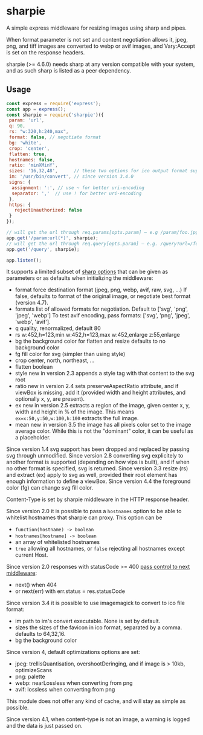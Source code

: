 sharpie
=======

A simple express middleware for resizing images using sharp and pipes.

When format parameter is not set and content negotiation allows it,
jpeg, png, and tiff images are converted to webp or avif images,
and Vary:Accept is set on the response headers.

sharpie (>= 4.6.0) needs sharp at any version compatible with your system,
and as such sharp is listed as a peer dependency.

Usage
-----

```js
const express = require('express');
const app = express();
const sharpie = require('sharpie')({
 param: 'url',
 q: 90,
 rs: "w:320,h:240,max",
 format: false, // negotiate format
 bg: 'white',
 crop: 'center',
 flatten: true,
 hostnames: false,
 ratio: 'minXMinY',
 sizes: '16,32,48',      // these two options for ico output format support
 im: '/usr/bin/convert', // since version 3.4.0
 signs: {
  assignment: ':', // use ~ for better uri-encoding
  separator: ','  // use ! for better uri-encoding
 },
 https: {
   rejectUnauthorized: false
 }
});

// will get the url through req.params[opts.param] – e.g /param/foo.jpg
app.get('/param:url(*)', sharpie);
// will get the url through req.query[opts.param] – e.g. /query?url=/foo.jpg
app.get('/query', sharpie);

app.listen();
```

It supports a limited subset of [sharp options](http://sharp.dimens.io)
that can be given as parameters or as defaults when initializing
the middleware:

* format
  force destination format (jpeg, png, webp, avif, raw, svg, ...)
  If false, defaults to format of the original image,
  or negotiate best format (version 4.7).
* formats
  list of allowed formats for negotiation.
  Default to ['svg', 'png', 'jpeg', 'webp']
  To test avif encoding, pass formats: ['svg', 'png', 'jpeg', 'webp', 'avif'].
* q
  quality, renormalized, default 80
* rs
  w:452,h=123,min
  w:452,h=123,max
  w:452,enlarge
  z:55,enlarge
* bg
  the background color for flatten and resize
  defaults to no background color
* fg
  fill color for svg (simpler than using style)
* crop
  center, north, northeast, ...
* flatten
  boolean
* style
  new in version 2.3
  appends a style tag with that content to the svg root
* ratio
  new in version 2.4
  sets preserveAspectRatio attribute, and if viewBox is missing, add it
  (provided width and height attributes, and optionally x, y, are present).
* ex
  new in version 2.5
  extracts a region of the image, given center x, y, width and height in % of the
  image. This means `ex=x:50,y:50,w:100,h:100` extracts the full image.
* mean
  new in version 3.5
  the image has all pixels color set to the image average color.
  While this is not the "dominant" color, it can be useful as a placeholder.

Since version 1.4 svg support has been dropped and replaced by passing svg
through unmodified.
Since version 2.8 converting svg explicitely to another format is supported
(depending on how vips is built), and if when no other format is specified,
svg is returned.
Since version 3.3 resize (rs) and extract (ex) apply to svg as well, provided
their root element has enough information to define a viewBox.
Since version 4.4 the foreground color (fg) can change svg fill color.

Content-Type is set by sharpie middleware in the HTTP response header.

Since version 2.0 it is possible to pass a `hostnames` option to be able to whitelist
hostnames that sharpie can proxy. This option can be

* `function(hostname) -> boolean`
* `hostnames[hostname] -> boolean`
* an array of whitelisted hostnames
* `true` allowing all hostnames, or `false` rejecting all hostnames except current Host.

Since version 2.0 responses with statusCode >= 400
[pass control to next middleware](https://github.com/kapouer/sharpie/pull/4):

* next() when 404
* or next(err) with err.status = res.statusCode

Since version 3.4 it is possible to use imagemagick to convert to ico file format:

* im
  path to im's convert executable. None is set by default.
* sizes
  the sizes of the favicon in ico format, separated by a comma.
  defaults to 64,32,16.
* bg
  the background color

Since version 4, default optimizations options are set:

* jpeg: trellisQuantisation, overshootDeringing, and if image is > 10kb,
optimizeScans
* png: palette
* webp: nearLossless when converting from png
* avif: lossless when converting from png

This module does not offer any kind of cache, and will stay as simple as
possible.

Since version 4.1, when content-type is not an image, a warning is logged
and the data is just passed on.
